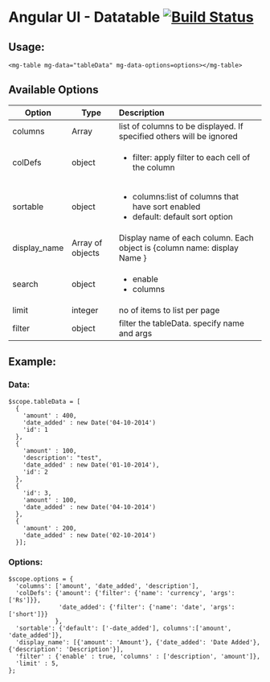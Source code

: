 Angular UI  - Datatable [![Build Status](https://travis-ci.org/Ema93sh/datatable.svg?branch=master)](https://travis-ci.org/Ema93sh/datatable)
=========================

## Usage:

```
<mg-table mg-data="tableData" mg-data-options=options></mg-table>
```

## Available Options

| Option | Type | Description |
|--------|------|:-------------|
|columns| Array | list of columns to be displayed. If specified others will be ignored|
|colDefs| object | <ul><li>filter: apply filter to each cell of the column</li></ul>|
|sortable| object | <ul><li>columns:list of columns that have sort enabled</li><li>default: default sort option</li></ul> |
|display_name| Array of objects| Display name of each column. Each object is {column name: display Name } |
|search| object | <ul> <li>enable</li> <li>columns</li></ul> |
|limit| integer | no of items to list per page |
|filter| object | filter the tableData. specify name and args |

## Example:

### Data: ###
```
$scope.tableData = [
  {
    'amount' : 400,
    'date_added' : new Date('04-10-2014')
    'id': 1
  },
  {
    'amount' : 100,
    'description': "test",
    'date_added' : new Date('01-10-2014'),
    'id': 2
  },
  {
    'id': 3,
    'amount' : 100,
    'date_added' : new Date('04-10-2014')
  },
  {
    'amount' : 200,
    'date_added' : new Date('02-10-2014')
  }];
```  

### Options: ###
```
$scope.options = {
  'columns': ['amount', 'date_added', 'description'],
  'colDefs': {'amount': {'filter': {'name': 'currency', 'args':['Rs']}},
              'date_added': {'filter': {'name': 'date', 'args':['short']}}
             },
  'sortable': {'default': ['-date_added'], columns':['amount', 'date_added']},
  'display_name': [{'amount': 'Amount'}, {'date_added': 'Date Added'}, {'description': 'Description'}],
  'filter' : {'enable' : true, 'columns' : ['description', 'amount']},
  'limit' : 5,
};
```
